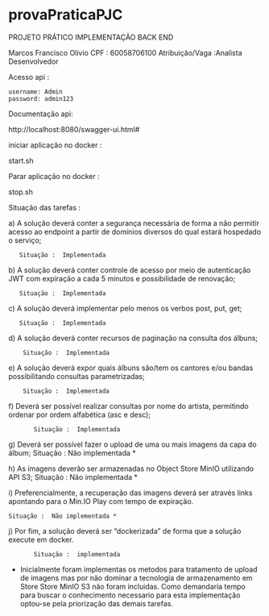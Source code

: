 # provaPraticaPJC
PROJETO PRÁTICO IMPLEMENTAÇÃO BACK END 

Marcos Francisco Olivio
CPF : 60058706100
Atribuição/Vaga :Analista Desenvolvedor

Acesso api :

	username: Admin
	password: admin123 

Documentação api:

http://localhost:8080/swagger-ui.html#

iniciar aplicação no docker :

start.sh

Parar aplicação no docker :

stop.sh


Situação das tarefas :

a) A solução deverá conter a segurança necessária de forma a não permitir
acesso ao endpoint a partir de domínios diversos do qual estará hospedado o
serviço;

       Situação :  Implementada

b) A solução deverá conter controle de acesso por meio de autenticação JWT
com expiração a cada 5 minutos e possibilidade de renovação;

       Situação :  Implementada

c) A solução deverá implementar pelo menos os verbos post, put, get;

       Situação :  Implementada

d) A solução deverá conter recursos de paginação na consulta dos álbuns;

        Situação :  Implementada

e) A solução deverá expor quais álbuns são/tem os cantores e/ou bandas
possibilitando consultas parametrizadas;

        Situação :  Implementada

f) Deverá ser possível realizar consultas por nome do artista, permitindo ordenar
por ordem alfabética (asc e desc);

           Situação :  Implementada

g) Deverá ser possível fazer o upload de uma ou mais imagens da capa do
álbum;
    Situação :  Não implementada *

h) As imagens deverão ser armazenadas no ​Object Store MinIO utilizando API
S3;
    Situação :  Não implementada *

i) Preferencialmente, a recuperação das imagens deverá ser através links
apontando para o Min.IO Play com tempo de expiração.

    Situação :  Não implementada *

j) Por fim, a solução deverá ser “dockerizada” de forma que a solução execute
em docker.

           Situação :  implementada

*  Inicialmente foram implementas os metodos para tratamento de upload de imagens mas por não dominar a tecnologia de armazenamento em Store  Store MinIO S3 não foram incluidas. Como demandaria tempo para buscar o conhecimento necessario para esta implementação optou-se pela  priorização das demais tarefas.

